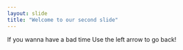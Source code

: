 ```yaml
---
layout: slide
title: "Welcome to our second slide"
---
```

If you wanna have a bad time
Use the left arrow to go back!
